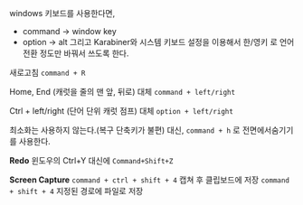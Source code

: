 windows 키보드를 사용한다면, 
- command -> window key
- option -> alt
그리고 Karabiner와 시스템 키보드 설정을 이용해서 한/영키 로 언어전환 정도만 바꿔서 쓰도록 한다.


새로고침
`command + R`

Home, End (캐럿을 줄의 맨 앞, 뒤로) 대체
`command + left/right`

Ctrl + left/right (단어 단위 캐럿 점프) 대체
`option + left/right`


최소화는 사용하지 않는다.(복구 단축키가 불편)
대신, `command + h` 로 전면에서숨기기를 사용한다.


**Redo**
윈도우의 Ctrl+Y 대신에 `Command+Shift+Z`


**Screen Capture**
`command + ctrl + shift + 4` 캡쳐 후 클립보드에 저장 
`command + shift + 4` 지정된 경로에 파일로 저장